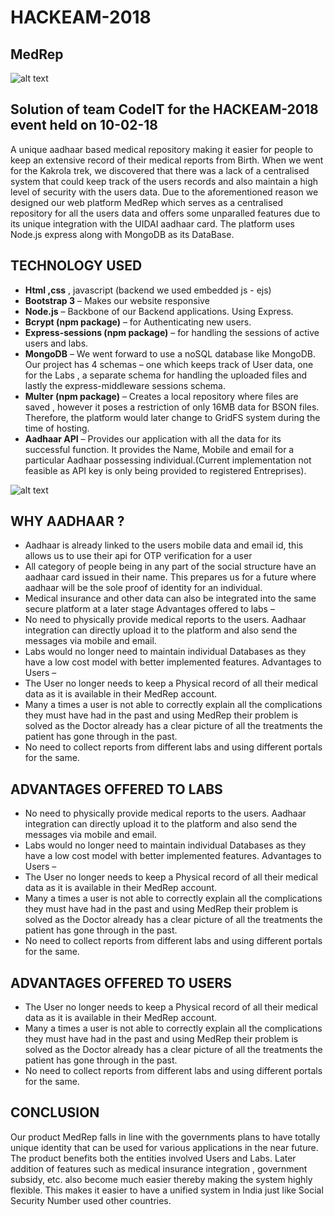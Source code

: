 # HACKEAM-2018
## MedRep

![alt text](https://github.com/harbhlahritik/HACKEAM-2018/raw/master/src/common/images/logogithub.png "Logo")

Solution of team CodeIT for the HACKEAM-2018 event held on 10-02-18
-------------------------------------------------------------------

A unique aadhaar based medical repository making it easier for people to keep an extensive record of their medical reports from Birth.
When we went for the Kakrola trek, we discovered that there was a lack of a centralised system that could keep track of the users records and also maintain a high level of security with the users data. Due to the aforementioned reason we designed our web platform MedRep which serves as a centralised repository for all the users data and offers some unparalled features due to its unique integration with the UIDAI aadhaar card. The platform uses Node.js express along with MongoDB as its DataBase.

TECHNOLOGY USED
--------
* **Html ,css** , javascript (backend we used embedded js - ejs)
* **Bootstrap 3** – Makes our website responsive
* **Node.js** – Backbone of our Backend applications. Using Express.
* **Bcrypt (npm package)** – for Authenticating new users.
* **Express-sessions (npm package)** – for handling the sessions of active users and labs.
* **MongoDB** – We went forward to use a noSQL database like MongoDB. Our project has 4 schemas – one which keeps track of User data, one for the Labs , a separate schema for handling the uploaded files and lastly the express-middleware sessions schema.
* **Multer (npm package)** – Creates a local repository where files are saved , however it poses a restriction of only 16MB data for BSON files. Therefore, the platform would later change to GridFS system during the time of hosting.
* **Aadhaar API** – Provides our application with all the data for its successful function. It provides the Name, Mobile and email for a particular Aadhaar possessing individual.(Current implementation not feasible as API key is only being provided to registered Entreprises).

![alt text](https://github.com/harbhlahritik/HACKEAM-2018/raw/master/src/common/images/8049.png "FlowChart")

WHY AADHAAR ?
--------
* Aadhaar is already linked to the users mobile data and email id, this allows us to use their api for OTP verification for a user
*	All category of people being in any part of the social structure have an aadhaar card issued in their name. This prepares us for a future where aadhaar will be the sole proof of identity for an individual.
*	Medical insurance and other data can also be integrated into the same secure platform at a later stage
Advantages offered to labs –
*	No need to physically provide medical reports to the users. Aadhaar integration can directly upload it to the platform and also send the messages via mobile and email.
*	Labs would no longer need to maintain individual Databases as they have a low cost model with better implemented features.
Advantages to Users –
*	The User no longer needs to keep a Physical record of all their medical data as it is available in their MedRep account.
*	Many a times a user is not able to correctly explain all the complications they must have had in the past and using MedRep their problem is solved as the Doctor already has a clear picture of all the treatments the patient has gone through in the past.
*	No need to collect reports from different labs and using different portals for the same.

ADVANTAGES OFFERED TO LABS
-----
*	No need to physically provide medical reports to the users. Aadhaar integration can directly upload it to the platform and also send the messages via mobile and email.
*	Labs would no longer need to maintain individual Databases as they have a low cost model with better implemented features.
Advantages to Users –
*	The User no longer needs to keep a Physical record of all their medical data as it is available in their MedRep account.
*	Many a times a user is not able to correctly explain all the complications they must have had in the past and using MedRep their problem is solved as the Doctor already has a clear picture of all the treatments the patient has gone through in the past.
*	No need to collect reports from different labs and using different portals for the same.

ADVANTAGES OFFERED TO USERS
-----
*	The User no longer needs to keep a Physical record of all their medical data as it is available in their MedRep account.
*	Many a times a user is not able to correctly explain all the complications they must have had in the past and using MedRep their problem is solved as the Doctor already has a clear picture of all the treatments the patient has gone through in the past.
*	No need to collect reports from different labs and using different portals for the same.

CONCLUSION
------

Our product MedRep falls in line with the governments plans to have  totally unique identity that can be used for various applications in the near future. The product benefits both the entities involved Users and Labs. Later addition of features such as medical insurance integration , government subsidy, etc. also become much easier thereby making the system highly flexible. This makes it easier to have a unified system in India just like Social Security Number used other countries.
